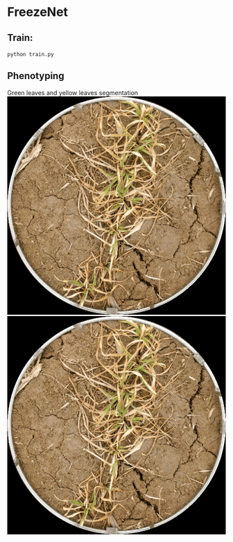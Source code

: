# FreezeNet
## Train:
```bash
python train.py
```

## Phenotyping
Green leaves and yellow leaves segmentation
![GreenLeavesSeg](./assets/green.gif)
![YellowLeavesSeg](./assets/yellow.gif)





